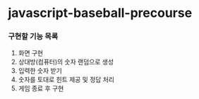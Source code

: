 # javascript-baseball-precourse

### 구현할 기능 목록

1. 화면 구현
2. 상대방(컴퓨터)의 숫자 랜덤으로 생성
3. 입력한 숫자 받기
4. 숫자를 토대로 힌트 제공 및 정답 처리
5. 게임 종료 후 구현
